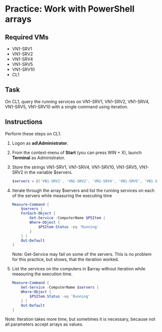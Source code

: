 # Practice: Work with PowerShell arrays

## Required VMs

* VN1-SRV1
* VN1-SRV2
* VN1-SRV4
* VN1-SRV5
* VN1-SRV10
* CL1

## Task

On CL1, query the running services on VN1-SRV1, VN1-SRV2, VN1-SRV4, VN1-SRV5, VN1-SRV10 with a single command using iteration.

## Instructions

Perform these steps on CL1.

1. Logon as **ad\Administrator**.
1. From the context-menu of **Start** (you can press WIN + X), launch **Terminal** as Administrator.
1. Store the strings VN1-SRV1, VN1-SRV4, VN1-SRV10, VN1-SRV5, VN1-SRV2 in the variable $servers.

    ````powershell
    $servers = @('VN1-SRV1', 'VN1-SRV2', 'VN1-SRV4', 'VN1-SRV5', 'VN1-SRV10')
    ````

1. Iterate through the array $servers and list the running services on each of the servers while measuring the executing time

    ````powershell
    Measure-Command {
        $servers | 
        ForEach-Object { 
            Get-Service -ComputerName $PSItem | 
            Where-Object { 
                $PSItem.Status -eq 'Running' 
            }
        } |
        Out-Default
    }
    ````

    Note: Get-Service may fail on some of the servers. This is no problem for this practice, but shows, that the iteration worked.

1. List the services on the computers in $array without iteration while measuring the execution time.

    ````powershell
    Measure-Command {
        Get-Service -ComputerName $servers | 
        Where-Object { 
            $PSItem.Status -eq 'Running' 
        } |
        Out-Default
    }

Note: Iteration takes more time, but sometimes it is necessary, because not all parameters accept arrays as values.
